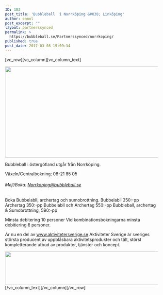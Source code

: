 ```yaml
---
ID: 183
post_title: 'Bubbleball  i Norrköping &#038; Linköping'
author: ennol
post_excerpt: ""
layout: partnerssynced
permalink: >
  https://bubbleball.se/Partnerssynced/norrkoping/
published: true
post_date: 2017-03-08 19:09:34
---
```

[vc_row][vc_column][vc_column_text]
<div id="block_88052326_text_content" class="text_content">

<img class="alignnone size-full wp-image-1311" src="http://bubbleball.se/wp-content/uploads/2017/03/GAcenter-header.jpg" alt="" width="880" height="299" />
<div id="block_88052328_text_content" class="text_content">

Bubbleball i östergötland utgår från Norrköping.

Växeln/Centralbokning;
08-21 85 05
<h6>Mejl/Boka:
<a href="mailto:Norrkoping@bubbleball.se">Norrkoping@bubbleball.se</a></h6>
Boka Bubbelabll, archertag och sumobrottning.
Bubbelabll 350:-pp
Archertag 350:-pp
Bubbelabll och Archertag 550:-pp
Bubbleball, archertag &amp; Sumobrottning, 590:-pp

Minsta debitering 10 personer
Vid kombinationsbokningarna minsta debitiering 8 personer.

Är nu en del av <a href="http://www.aktivitetersverige.se">www.aktivitetersverige.se</a>
Aktiviteter Sverige är sveriges största producent av uppblåsbara aktivitetsprodukter och tält, störst kompletterande utbud av produkter, tjänster och koncept.

<img class="alignnone wp-image-1579" src="https://bubbleball.se/wp-content/uploads/2017/03/Aktsve-120cm.jpg" alt="" width="536" height="110" />

</div>
</div>
[/vc_column_text][/vc_column][/vc_row]